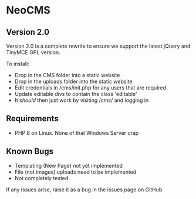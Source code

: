 # NeoCMS

## Version 2.0

Version 2.0 is a complete rewrite to ensure we support the latest jQuery and TinyMCE GPL version.

To install:

* Drop in the CMS folder into a static website
* Drop in the uploads folder into the static website
* Edit credentials in /cms/init.php for any users that are required
* Update editable divs to contain the class 'editable'
* It _should_ then just work by visiting /cms/ and logging in

## Requirements

* PHP 8 on Linux. None of that Windows Server crap

## Known Bugs

* Templating (New Page) not yet implemented
* File (not images) uploads need to be implemented
* Not completely tested

If any issues arise, raise it as a bug in the issues page on GitHub